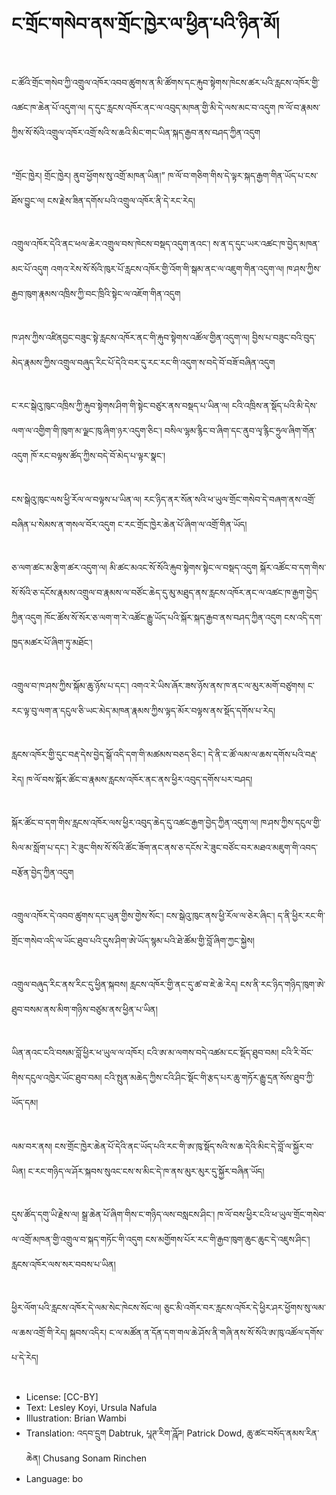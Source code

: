 # ང་གྲོང་གསེབ་ནས་གྲོང་ཁྱེར་ལ་ཕྱིན་པའི་ཉིན་མོ།

##
ང་ཚོའི་གྲོང་གསེབ་ཀྱི་འགྲུལ་འཁོར་འབབ་ཚུགས་ན་མི་ཚོགས་དང་རྐུབ་སྟེགས་ཁེངས་ཚར་པའི་རླངས་འཁོར་གྱི་འཚང་ཁ་ཆེན་པོ་འདུག་ལ། ད་དུང་རླངས་འཁོར་ནང་ལ་འབུད་མཁན་གྱི་མི་དེ་ལས་མང་བ་འདུག ཁ་ལོ་བ་རྣམས་ཀྱིས་སོ་སོའི་འགྲུལ་འཁོར་འགྲོ་སའི་ས་ཆའི་མིང་གང་ཡིན་སྐད་རྒྱབ་ནས་བཤད་ཀྱིན་འདུག

##
“གྲོང་ཁྱེར། གྲོང་ཁྱེར། ནུབ་ཕྱོགས་སུ་འགྲོ་མཁན་ཡིན།” ཁ་ལོ་བ་གཅིག་གིས་དེ་ལྟར་སྐད་རྒྱག་གིན་ཡོད་པ་ངས་ཐོས་བྱུང་ལ། ངས་རྗེས་ཟིན་དགོས་པའི་འགྲུལ་འཁོར་ནི་དེ་རང་རེད།

##
འགྲུལ་འཁོར་དེའི་ནང་ཕལ་ཆེར་འགྲུལ་བས་ཁེངས་བསྡད་འདུག་ནའང་། ས་ན་ད་དུང་ཡར་འཚང་ཁ་བྱེད་མཁན་མང་པོ་འདུག འགའ་རེས་སོ་སོའི་ཁུར་པོ་རླངས་འཁོར་གྱི་འོག་གི་སྒམ་ནང་ལ་འཇུག་གིན་འདུག་ལ། ཁ་ཤས་ཀྱིས་རྒྱབ་ཁུག་རྣམས་འཁྲིས་ཀྱི་བང་ཁྲིའི་སྟེང་ལ་འཇོག་གིན་འདུག

##
ཁ་ཤས་ཀྱིས་འཛིནབྱང་བཟུང་སྟེ་རླངས་འཁོར་ནང་གི་རྐུབ་སྟེགས་འཚོལ་གྱིན་འདུག་ལ། བྱིས་པ་བཟུང་བའི་བུད་མེད་རྣམས་ཀྱིས་འགྲུལ་བཞུད་རིང་པོ་དེའི་བར་དུ་རང་རང་གི་འདུག་ས་བདེ་བོ་བཟོ་བཞིན་འདུག

##
ང་རང་སྒེའུ་ཁུང་འཁྲིས་ཀྱི་རྐུབ་སྟེགས་ཤིག་གི་སྟེང་བཙུར་ནས་བསྡད་པ་ཡིན་ལ། ངའི་འཁྲིས་ན་སྡོད་པའི་མི་དེས་ལག་ལ་འགྱིག་གི་ཁུག་མ་ལྗང་ཁུ་ཞིག་ཉར་འདུག་ཅིང་། བསིལ་ལྷམ་རྙིང་བ་ཞིག་དང་ནུབ་ལྭ་རྙིང་ཧྲུལ་ཞིག་གོན་འདུག ཁོ་རང་བལྟས་ཚོད་ཀྱིས་བདེ་བོ་མེད་པ་ལྟར་སྣང་།

##
ངས་སྒེའུ་ཁུང་ལས་ཕྱི་རོལ་ལ་བལྟས་པ་ཡིན་ལ། རང་ཉིད་ནར་སོན་སའི་ཕ་ཡུལ་གྲོང་གསེབ་དེ་བཞག་ནས་འགྲོ་བཞིན་པ་སེམས་ན་གསལ་བོར་འདུག ང་རང་གྲོང་ཁྱེར་ཆེན་པོ་ཞིག་ལ་འགྲོ་གིན་ཡོད།

##
ཅ་ལག་ཚང་མ་རྩིག་ཚར་འདུག་ལ། མི་ཚང་མའང་སོ་སོའི་རྐུབ་སྟེགས་སྟེང་ལ་བསྡད་འདུག སྐོར་འཚོང་བ་དག་གིས་སོ་སོའི་ཅ་དངོས་རྣམས་འགྲུལ་བ་རྣམས་ལ་བཙོང་ཆེད་དུ་མུ་མཐུད་ནས་རླངས་འཁོར་ནང་ལ་འཚང་ཁ་རྒྱག་བྱེད་ཀྱིན་འདུག ཁོང་ཚོས་སོ་སོར་ཅ་ལག་ག་རེ་འཚོང་རྒྱུ་ཡོད་པའི་སྐོར་སྐད་རྒྱབ་ནས་བཤད་ཀྱིན་འདུག ངས་འདི་དག་ཁྱད་མཚར་པོ་ཞིག་ཏུ་མཐོང་།

##
འགྲུལ་བ་ཁ་ཤས་ཀྱིས་སྐོམ་ཆུ་ཉོས་པ་དང་། འགའ་རེ་ཡིས་ཞོར་ཟས་ཉོས་ནས་ཁ་ནང་ལ་མུར་མགོ་བཙུགས། ང་རང་ལྟ་བུ་ལག་ན་དངུལ་ཅི་ཡང་མེད་མཁན་རྣམས་ཀྱིས་ལྟད་མོར་བལྟས་ནས་སྡོད་དགོས་པ་རེད།

##
རླངས་འཁོར་གྱི་དུང་བརྡ་དེས་བྱེད་སྒོ་འདི་དག་གི་མཚམས་བཅད་ཅིང་། དེ་ནི་ང་ཚོ་ལམ་ལ་ཆས་དགོས་པའི་བརྡ་རེད། ཁ་ལོ་བས་སྐོར་ཚོང་བ་རྣམས་རླངས་འཁོར་ནང་ནས་ཕྱིར་འབུད་དགོས་པར་བཤད།

##
སྐོར་ཚོང་བ་དག་གིས་རླངས་འཁོར་ལས་ཕྱིར་འབུད་ཆེད་དུ་འཚང་རྒྱག་བྱེད་ཀྱིན་འདུག་ལ། ཁ་ཤས་ཀྱིས་དངུལ་གྱི་སིལ་མ་སློག་པ་དང་། རེ་ཟུང་གིས་སོ་སོའི་ཚོང་ཟོག་ནང་ནས་ཅ་དངོས་རེ་ཟུང་བཙོང་བར་མཐའ་མཇུག་གི་འབད་བརྩོན་བྱེད་ཀྱིན་འདུག

##
འགྲུལ་འཁོར་དེ་འབབ་ཚུགས་དང་ཡུན་གྱིས་གྱེས་སོང་། ངས་སྒེའུ་ཁུང་ནས་ཕྱི་རོལ་ལ་ཅེར་ཞིང་། ད་ནི་ཕྱིར་རང་གི་གྲོང་གསེབ་འདི་ལ་ཡོང་ཐུབ་པའི་དུས་ཤིག་ཨེ་ཡོད་སྙམ་པའི་ཐེ་ཚོམ་གྱི་བློ་ཞིག་ཀྱང་སྐྱེས།

##
འགྲུལ་བཞུད་རིང་ནས་རིང་དུ་ཕྱིན་སྐབས། རླངས་འཁོར་གྱི་ནང་དུ་ཚ་བ་ཇེ་ཆེ་རེད། ངས་ནི་རང་ཉིད་གཉིད་ཁུག་ཨེ་ཐུབ་བསམ་ནས་མིག་གཉིས་བཙུམ་ནས་ཕྱིན་པ་ཡིན།

##
ཡིན་ནའང་ངའི་བསམ་བློ་ཕྱིར་ཕ་ཡུལ་ལ་འཁོར། ངའི་ཨ་མ་ལགས་བདེ་འཚམ་ངང་སྡོད་ཐུབ་བམ། ངའི་རི་བོང་གིས་དངུལ་འཁྱེར་ཡོང་ཐུབ་བམ། ངའི་སྤུན་མཆེད་ཀྱིས་ངའི་ཤིང་སྡོང་གི་རྩད་པར་ཆུ་གཏོར་རྒྱུ་དྲན་སོས་ཐུབ་ཀྱི་ཡོད་དམ།

##
ལམ་བར་ནས། ངས་གྲོང་ཁྱེར་ཆེན་པོ་དེའི་ནང་ཡོད་པའི་རང་གི་ཨ་ཁུ་སྡོད་སའི་ས་ཆ་དེའི་མིང་དེ་བློ་ལ་སྐྱོར་བ་ཡིན། ང་རང་གཉིད་ལ་ཤོར་སྐབས་སུའང་ངས་ས་མིང་དེ་ཁ་ནས་མུར་མུར་དུ་སྐྱོར་བཞིན་ཡོད།

##
དུས་ཚོད་དགུ་ཡི་རྗེས་ལ། སྒྲ་ཆེན་པོ་ཞིག་གིས་ང་གཉིད་ལས་བསླངས་ཤིང་། ཁ་ལོ་བས་ཕྱིར་ངའི་ཕ་ཡུལ་གྲོང་གསེབ་ལ་འགྲོ་མཁན་གྱི་འགྲུལ་བ་སྐད་གཏོང་གི་འདུག ངས་མགྱོགས་པོར་རང་གི་རྒྱབ་ཁུག་ཆུང་ཆུང་དེ་འཇུས་ཤིང་། རླངས་འཁོར་ལས་སར་བབས་པ་ཡིན།

##
ཕྱིར་ལོག་པའི་རླངས་འཁོར་དེ་ལམ་སེང་ཁེངས་སོང་ལ། ཅུང་མི་འགོར་བར་རླངས་འཁོར་དེ་ཕྱིར་ཤར་ཕྱོགས་སུ་ལམ་ལ་ཆས་འགྲོ་གི་རེད། སྐབས་འདིར། ང་ལ་མཚོན་ན་དོན་དག་གལ་ཆེ་ཤོས་ནི་གཞི་ནས་སོ་སོའི་ཨ་ཁུ་འཚོལ་དགོས་པ་དེ་རེད།

##
* License: [CC-BY]
* Text: Lesley Koyi, Ursula Nafula
* Illustration: Brian Wambi
* Translation: འདབ་དྲུག Dabtruk, པཱཊ་རིག་ཌཱོཌ། Patrick Dowd, ཆུ་ཚང་བསོད་ནམས་རིན་ཆེན། Chusang Sonam Rinchen
* Language: bo
